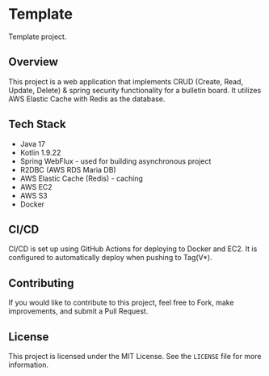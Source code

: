 # Template

Template project.

## Overview

This project is a web application that implements CRUD (Create, Read, Update, Delete) & spring security functionality for a bulletin board. It utilizes AWS Elastic Cache with Redis as the database.

## Tech Stack

- Java 17
- Kotlin 1.9.22
- Spring WebFlux - used for building asynchronous project
- R2DBC (AWS RDS Maria DB)
- AWS Elastic Cache (Redis) - caching
- AWS EC2
- AWS S3
- Docker

## CI/CD

CI/CD is set up using GitHub Actions for deploying to Docker and EC2. It is configured to automatically deploy when pushing to Tag(V*).

## Contributing

If you would like to contribute to this project, feel free to Fork, make improvements, and submit a Pull Request.

## License

This project is licensed under the MIT License. See the `LICENSE` file for more information.
